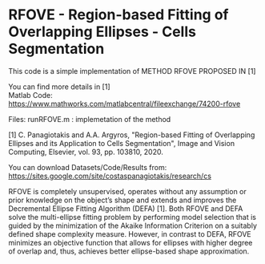 # RFOVE - Region-based Fitting of Overlapping Ellipses - Cells Segmentation


This code is a simple  implementation of METHOD RFOVE PROPOSED IN [1] 

You can find more details in [1]  
Matlab Code: https://www.mathworks.com/matlabcentral/fileexchange/74200-rfove

Files: runRFOVE.m : implemetation of the method
  
[1] C. Panagiotakis and A.A. Argyros, "Region-based Fitting of Overlapping Ellipses and its 
Application to Cells Segmentation", Image and Vision Computing, Elsevier, vol. 93, pp. 103810, 2020.

You can download Datasets/Code/Results 
from: https://sites.google.com/site/costaspanagiotakis/research/cs 

RFOVE is completely unsupervised, operates without any assumption or prior knowledge on the object’s shape and extends and improves the Decremental Ellipse Fitting Algorithm (DEFA) [1]. Both RFOVE and DEFA solve the multi-ellipse fitting problem by performing model selection that is guided by the minimization of the Akaike Information Criterion on a suitably defined shape complexity measure. However, in contrast to DEFA, RFOVE minimizes an objective function
that allows for ellipses with higher degree of overlap and, thus, achieves better ellipse-based shape approximation.
